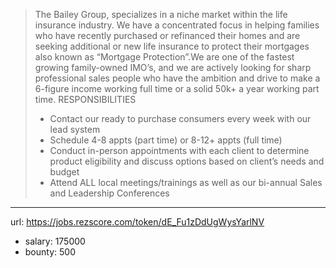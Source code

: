 >
>The Bailey Group, specializes in a niche market within the life insurance industry. We have a concentrated focus in helping families who have recently purchased or refinanced their homes and are seeking additional or new life insurance to protect their mortgages also known as “Mortgage Protection”.We are one of the fastest growing family-owned IMO’s, and we are actively looking for sharp professional sales people who have the ambition and drive to make a 6-figure income working full time or a solid 50k+ a year working part time.
>RESPONSIBILITIES
> * Contact our ready to purchase consumers every week with our lead system
> * Schedule 4-8 appts (part time) or 8-12+ appts (full time)
> * Conduct in-person appointments with each client to determine product eligibility and discuss options based on client’s needs and budget
> *  Attend ALL local meetings/trainings as well as our bi-annual Sales and Leadership Conferences
------
url: https://jobs.rezscore.com/token/dE_Fu1zDdUgWysYarlNV
- salary: 175000
- bounty: 500
